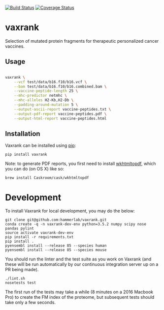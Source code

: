[![Build Status](https://travis-ci.org/hammerlab/vaxrank.svg?branch=master)](https://travis-ci.org/hammerlab/vaxrank) [![Coverage Status](https://coveralls.io/repos/github/hammerlab/vaxrank/badge.svg?branch=master)](https://coveralls.io/github/hammerlab/vaxrank?branch=master)

# vaxrank

Selection of mutated protein fragments for therapeutic personalized cancer vaccines.

## Usage

```sh

vaxrank \
    --vcf test/data/b16.f10/b16.vcf \
    --bam test/data/b16.f10/b16.combined.bam \
    --vaccine-peptide-length 25 \
    --mhc-predictor netmhc \
    --mhc-alleles H2-Kb,H2-Db \
    --padding-around-mutation 5 \
    --output-ascii-report vaccine-peptides.txt \
    --output-pdf-report vaccine-peptides.pdf \
    --output-html-report vaccine-peptides.html
```

## Installation

Vaxrank can be installed using [pip](https://packaging.python.org/installing/#use-pip-for-installing):

```
pip install vaxrank
```

Note: to generate PDF reports, you first need to install [wkhtmltopdf](http://wkhtmltopdf.org/), which you can do (on OS X) like so:

```
brew install Caskroom/cask/wkhtmltopdf
````

# Development

To install Vaxrank for local development, you may do the below:

```
git clone git@github.com:hammerlab/vaxrank.git
conda create -q -n vaxrank-dev-env python=3.5.2 numpy scipy nose pandas pylint
source activate vaxrank-dev-env
pip install -r requirements.txt
pip install .
pyensembl install --release 85 --species human
pyensembl install --release 85 --species mouse
```

You should run the linter and the test suite as you work on Vaxrank (and these will be run automatically by our continuous integration server up on a PR being made).

```
./lint.sh
nosetests test
```

The first run of the tests may take a while (8 minutes on a 2016 Macbook Pro) to create the FM index of the proteome, but subsequent tests should take only a few seconds.
